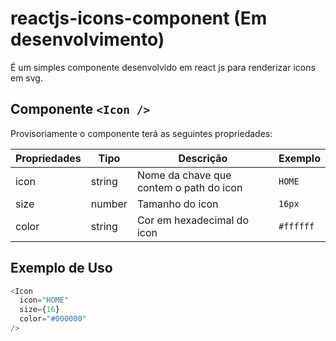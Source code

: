 # reactjs-icons-component (Em desenvolvimento)
É um simples componente desenvolvido em react js para renderizar icons em svg.

## Componente `<Icon />`
Provisoriamente o componente terá as seguintes propriedades:

| Propriedades | Tipo   | Descrição                          | Exemplo   |
|--------------|--------|------------------------------------|-----------|
| icon         | string | Nome da chave que contem o path do icon | `HOME`          |
| size         | number | Tamanho do icon                    | `16px`    |
| color        | string | Cor em hexadecimal do icon         | `#ffffff` |

## Exemplo de Uso

```js
<Icon
  icon="HOME"
  size={16}
  color="#000000"
/>
```
